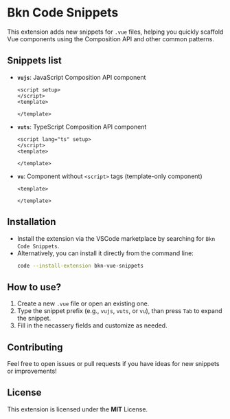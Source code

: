 # Bkn Code Snippets

This extension adds new snippets for `.vue` files, helping you quickly scaffold Vue components using the Composition API and other common patterns.

## Snippets list

- **`vujs`**: JavaScript Composition API component
    ```vue
    <script setup>
    </script>
    <template>

    </template>
    ```
- **`vuts`**: TypeScript Composition API component
    ```vue
    <script lang="ts" setup>
    </script>
    <template>

    </template>
    ```
- **`vu`**: Component without `<script>` tags (template-only component)
    ```vue
    <template>

    </template>
    ```

## Installation

- Install the extension via the VSCode marketplace by searching for `Bkn Code Snippets`.
- Alternatively, you can install it directly from the command line:
    ```bash
    code --install-extension bkn-vue-snippets
    ```

## How to use?

1. Create a new `.vue` file or open an existing one.
2. Type the snippet prefix (e.g., `vujs`, `vuts`, or `vu`), than press `Tab` to expand the snippet.
3. Fill in the necassery fields and customize as needed.

## Contributing

Feel free to open issues or pull requests if you have ideas for new snippets or improvements!

## License

This extension is licensed under the **MIT** License.
